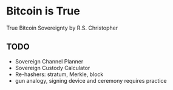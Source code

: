 # Bitcoin is True
True Bitcoin Sovereignty 
by R.S. Christopher

## TODO
+ Sovereign Channel Planner
+ Sovereign Custody Calculator
+ Re-hashers: stratum, Merkle, block
+ gun analogy, signing device and ceremony requires practice

<!--
Lord Jesus Christ
Son of God
Have mercy on me, a sinner
-->







